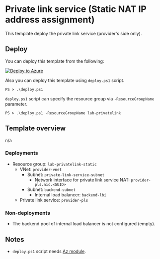 # Private link service (Static NAT IP address assignment)

This template deploy the private link service (provider's side only).

## Deploy

You can deploy this template from the following:

[![Deploy to Azure](https://aka.ms/deploytoazurebutton)](https://portal.azure.com/#create/Microsoft.Template/uri/https%3A%2F%2Fraw.githubusercontent.com%2Ftksh164%2Fazure-demo-scripts-templates%2Fmaster%2Farm-templates%2Fprivate-link-services%2Fstatic-nat-ip%2Ftemplate.json)

Also you can deploy this template using `deploy.ps1` script.

```
PS > .\deploy.ps1
```

`deploy.ps1` script can specify the resource group via `-ResourceGroupName` parameter.

```
PS > .\deploy.ps1 -ResourceGroupName lab-privatelink
```

## Template overview

n/a

### Deployments

- Resource group: `lab-privatelink-static`
    - VNet: `provider-vnet`
        - Subnet: `private-link-service-subnet`
            - Network interface for private link service NAT: `provider-pls.nic.<GUID>`
        - Subnet: `backend-subnet`
            - Internal load balancer: `backend-lbi`
    - Private link service: `provider-pls`

### Non-deployments

- The backend pool of internal load balancer is not configured (empty).

## Notes

- `deploy.ps1` script needs [Az module](https://www.powershellgallery.com/packages/Az/).
